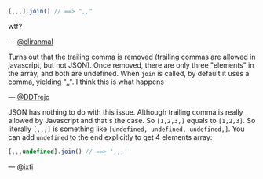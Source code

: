 ``` javascript
[,,,].join() // ==> ",,"
```

wtf?

— [@eliranmal][1]



Turns out that the trailing comma is removed (trailing commas are allowed in
javascript, but not JSON). Once removed, there are only three "elements" in the
array, and both are undefined. When `join` is called, by default it uses a comma,
yielding ",,". I think this is what happens

— [@DDTrejo][2]


JSON has nothing to do with this issue. Although trailing comma is really
allowed by Javascript and that's the case. So `[1,2,3,]` equals to `[1,2,3]`.
So literally `[,,,]` is something like `[undefined, undefined, undefined,]`.
You can add `undefined` to the end explicitly to get 4 elements array:

``` javascript
[,,,undefined].join() // ==> ',,,'
```

— [@ixti][3]


[1]:https://twitter.com/eliranmal]
[2]:https://twitter.com/ddtrejo
[3]:http://ixti.net
